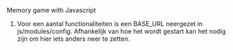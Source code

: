 Memory game with Javascript

1. Voor een aantal functionaliteiten is een BASE_URL neergezet in js/modules/config. Afhankelijk van hoe het wordt gestart kan het nodig zijn om hier iets anders neer te zetten.